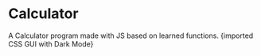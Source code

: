 # Calculator

A Calculator program made with JS based on learned functions. {imported CSS GUI with Dark Mode}
